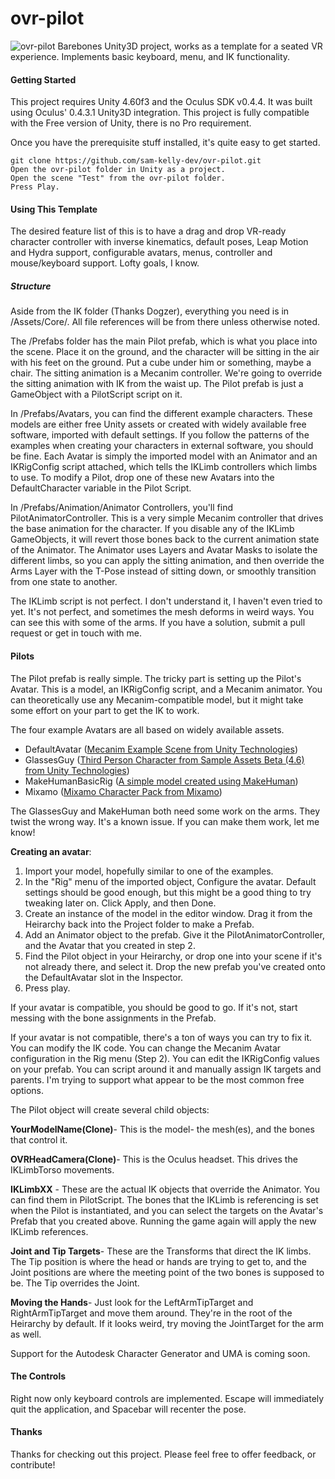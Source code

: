 ovr-pilot
=========

![ovr-pilot](http://i.imgur.com/jp1JYSS.png)
Barebones Unity3D project, works as a template for a seated VR experience. Implements basic keyboard, menu, and IK functionality.

#### Getting Started

This project requires Unity 4.60f3 and the Oculus SDK v0.4.4. It was built using Oculus' 0.4.3.1 Unity3D integration. This project is fully compatible with the Free version of Unity, there is no Pro requirement.

Once you have the prerequisite stuff installed, it's quite easy to get started.

    git clone https://github.com/sam-kelly-dev/ovr-pilot.git
    Open the ovr-pilot folder in Unity as a project.
    Open the scene "Test" from the ovr-pilot folder.
    Press Play.

#### Using This Template

The desired feature list of this is to have a drag and drop VR-ready character controller with inverse kinematics, default poses, Leap Motion and Hydra support, configurable avatars, menus, controller and mouse/keyboard support. Lofty goals, I know.

##### Structure

Aside from the IK folder (Thanks Dogzer), everything you need is in /Assets/Core/. All file references will be from there unless otherwise noted.

The /Prefabs folder has the main Pilot prefab, which is what you place into the scene. Place it on the ground, and the character will be sitting in the air with his feet on the ground. Put a cube under him or something, maybe a chair. The sitting animation is a Mecanim controller. We're going to override the sitting animation with IK from the waist up. The Pilot prefab is just a GameObject with a PilotScript script on it.

In /Prefabs/Avatars, you can find the different example characters. These models are either free Unity assets or created with widely available free software, imported with default settings. If you follow the patterns of the examples when creating your characters in external software, you should be fine. Each Avatar is simply the imported model with an Animator and an IKRigConfig script attached, which tells the IKLimb controllers which limbs to use. To modify a Pilot, drop one of these new Avatars into the DefaultCharacter variable in the Pilot Script.

In /Prefabs/Animation/Animator Controllers, you'll find PilotAnimatorController. This is a very simple Mecanim controller that drives the base animation for the character. If you disable any of the IKLimb GameObjects, it will revert those bones back to the current animation state of the Animator. The Animator uses Layers and Avatar Masks to isolate the different limbs, so you can apply the sitting animation, and then override the Arms Layer with the T-Pose instead of sitting down, or smoothly transition from one state to another.

The IKLimb script is not perfect. I don't understand it, I haven't even tried to yet. It's not perfect, and sometimes the mesh deforms in weird ways. You can see this with some of the arms. If you have a solution, submit a pull request or get in touch with me. 

#### Pilots

The Pilot prefab is really simple. The tricky part is setting up the Pilot's Avatar. This is a model, an IKRigConfig script, and a Mecanim animator. You can theoretically use any Mecanim-compatible model, but it might take some effort on your part to get the IK to work. 

The four example Avatars are all based on widely available assets. 

- DefaultAvatar ([Mecanim Example Scene from Unity Technologies](https://www.assetstore.unity3d.com/en/#!/content/7673))
- GlassesGuy ([Third Person Character from Sample Assets Beta (4.6) from Unity Technologies](https://www.assetstore.unity3d.com/en/#!/content/21064))
- MakeHumanBasicRig ([A simple model created using MakeHuman](http://www.makehuman.org/))
- Mixamo ([Mixamo Character Pack from Mixamo](https://www.assetstore.unity3d.com/en/#!/content/124))

The GlassesGuy and MakeHuman both need some work on the arms. They twist the wrong way. It's a known issue. If you can make them work, let me know!

**Creating an avatar**: 

1. Import your model, hopefully similar to one of the examples.
2. In the "Rig" menu of the imported object, Configure the avatar. Default settings should be good enough, but this might be a good thing to try tweaking later on. Click Apply, and then Done.
3. Create an instance of the model in the editor window. Drag it from the Heirarchy back into the Project folder to make a Prefab.
4. Add an Animator object to the prefab. Give it the PilotAnimatorController, and the Avatar that you created in step 2.
5. Find the Pilot object in your Heirarchy, or drop one into your scene if it's not already there, and select it. Drop the new prefab you've created onto the DefaultAvatar slot in the Inspector.
6. Press play. 

If your avatar is compatible, you should be good to go. If it's not, start messing with the bone assignments in the Prefab. 

If your avatar is not compatible, there's a ton of ways you can try to fix it. You can modify the IK code. You can change the Mecanim Avatar configuration in the Rig menu (Step 2). You can edit the IKRigConfig values on your prefab. You can script around it and manually assign IK targets and parents. I'm trying to support what appear to be the most common free options.

The Pilot object will create several child objects:

**YourModelName(Clone)**- This is the model- the mesh(es), and the bones that control it. 

**OVRHeadCamera(Clone)**- This is the Oculus headset. This drives the IKLimbTorso movements.

**IKLimbXX** - These are the actual IK objects that override the Animator. You can find them in PilotScript. The bones that the IKLimb is referencing is set when the Pilot is instantiated, and you can select the targets on the Avatar's Prefab that you created above. Running the game again will apply the new IKLimb references.

**Joint and Tip Targets**- These are the Transforms that direct the IK limbs. The Tip position is where the head or hands are trying to get to, and the Joint positions are where the meeting point of the two bones is supposed to be. The Tip overrides the Joint.

**Moving the Hands**- Just look for the LeftArmTipTarget and RightArmTipTarget and move them around. They're in the root of the Heirarchy by default. If it looks weird, try moving the JointTarget for the arm as well.

Support for the Autodesk Character Generator and UMA is coming soon.

#### The Controls

Right now only keyboard controls are implemented. Escape will immediately quit the application, and Spacebar will recenter the pose. 

#### Thanks

Thanks for checking out this project. Please feel free to offer feedback, or contribute!

